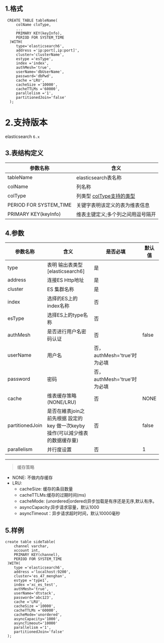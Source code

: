 ## 1.格式
```
 CREATE TABLE tableName(
     colName cloType,
     ...
     PRIMARY KEY(keyInfo),
     PERIOD FOR SYSTEM_TIME
  )WITH(
     type='elasticsearch6',
     address ='ip:port[,ip:port]',
     cluster='clusterName',
     estype ='esType',
     index ='index',
     authMesh='true',
     userName='dbUserName',
     password='dbPwd',
     cache ='LRU',
     cacheSize ='10000',
     cacheTTLMs ='60000',
     parallelism ='1',
     partitionedJoin='false'
  );
```

# 2.支持版本

 elasticsearch `6.x`
 
## 3.表结构定义
   
|参数名称|含义|
|---|---|
| tableName | elasticsearch表名称|
| colName | 列名称|
| colType | 列类型 [colType支持的类型](../colType.md)|
| PERIOD FOR SYSTEM_TIME | 关键字表明该定义的表为维表信息|
| PRIMARY KEY(keyInfo) | 维表主键定义;多个列之间用逗号隔开|
 
## 4.参数

|参数名称|含义|是否必填|默认值|
|----|---|---|----|
|type|表明 输出表类型[elasticsearch6]|是||
|address | 连接ES Http地址|是||
|cluster | ES 集群名称 |是||
|index | 选择的ES上的index名称|否||
|esType | 选择ES上的type名称|否||
|authMesh | 是否进行用户名密码认证 | 否 | false|
|userName | 用户名 | 否，authMesh='true'时为必填 ||
|password | 密码 | 否，authMesh='true'时为必填 ||
| cache | 维表缓存策略(NONE/LRU)|否|NONE|
| partitionedJoin | 是否在維表join之前先根据 設定的key 做一次keyby操作(可以減少维表的数据缓存量)|否|false|
|parallelism | 并行度设置|否|1|
  

----------
> 缓存策略

* NONE: 不做内存缓存
* LRU:
    * cacheSize: 缓存的条目数量
    * cacheTTLMs:缓存的过期时间(ms)
    * cacheMode: (unordered|ordered)异步加载是有序还是无序,默认有序。
    * asyncCapacity:异步请求容量，默认1000
    * asyncTimeout：异步请求超时时间，默认10000毫秒

## 5.样例

```
create table sideTable(
    channel varchar,
    xccount int,
    PRIMARY KEY(channel),
    PERIOD FOR SYSTEM_TIME
 )WITH(
    type ='elasticsearch6',
    address ='localhost:9200',
    cluster='es_47_menghan',
    estype ='type1',
    index ='xc_es_test',
    authMesh='true',
    userName='dtstack',
    password='abc123',
    cache ='LRU',
    cacheSize ='10000',
    cacheTTLMs ='60000',
    cacheMode='unordered',
    asyncCapacity='1000',
    asyncTimeout='10000'
    parallelism ='1',
    partitionedJoin='false'
 );


```


